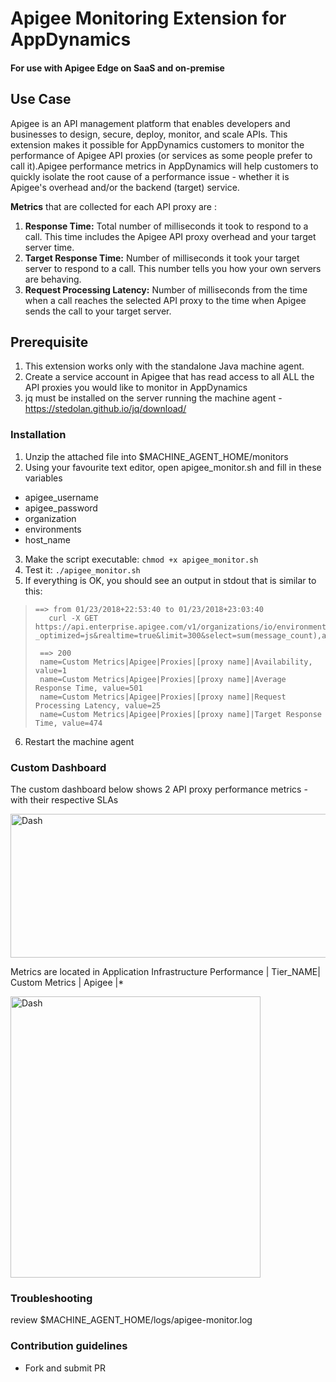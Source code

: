 # Apigee Monitoring Extension for AppDynamics #
 #### For use with Apigee Edge on SaaS and on-premise ####
 
## Use Case ###

Apigee is an API management platform that enables developers and businesses to design, secure, deploy, monitor, and scale APIs. This extension makes it possible for AppDynamics customers to monitor the performance of Apigee API proxies (or services as some people prefer to call it).Apigee performance metrics in AppDynamics will help customers to quickly isolate the root cause of a performance issue - whether it is Apigee's overhead and/or the backend (target) service.  

**Metrics** that are collected for each API proxy are : 

1. **Response Time:**  Total number of milliseconds it took to respond to a call. This time includes the Apigee API proxy overhead and your target server time.
2. **Target Response Time:**  Number of milliseconds it took your target server to respond to a call. This number tells you how your own servers are behaving.
3. **Request Processing Latency:** Number of milliseconds from the time when a call reaches the selected API proxy to the time when Apigee sends the call to your target server.

## Prerequisite ###
1. This extension works only with the standalone Java machine agent. 
2. Create a service account in Apigee that has read access to all ALL the API proxies you would like to monitor in AppDynamics 
3. jq must be installed on the server running the machine agent - https://stedolan.github.io/jq/download/ 

### Installation ###
1. Unzip the attached file into $MACHINE_AGENT_HOME/monitors 
2. Using your favourite text editor, open apigee_monitor.sh and fill in these variables
* apigee_username
* apigee_password 
* organization
* environments
* host_name
3. Make the script executable:  `chmod +x apigee_monitor.sh` 
4. Test it: `./apigee_monitor.sh`
5. If everything is OK, you should see an output in stdout that is similar to this: 
   
>     ==> from 01/23/2018+22:53:40 to 01/23/2018+23:03:40 
>        curl -X GET   https://api.enterprise.apigee.com/v1/organizations/io/environments/test/stats/apiproxy?_optimized=js&realtime=true&limit=300&select=sum(message_count),avg(total_response_time),avg(target_response_time),avg(request_processing_latency),sum(is_error)&sort=DESC&sortby=sum(message_count),avg(total_response_time),sum(is_error)&timeRange=01/23/2018+22:53:40~01/23/2018+23:03:40&timeUnit=minute&tsAscending=true
> 
>      ==> 200
>      name=Custom Metrics|Apigee|Proxies|[proxy name]|Availability, value=1
>      name=Custom Metrics|Apigee|Proxies|[proxy name]|Average Response Time, value=501
>      name=Custom Metrics|Apigee|Proxies|[proxy name]|Request Processing Latency, value=25
>      name=Custom Metrics|Apigee|Proxies|[proxy name]|Target Response Time, value=474

6. Restart the machine agent 

###  Custom Dashboard ###
The custom dashboard below shows 2 API proxy performance metrics - with their respective SLAs 

<img src="https://user-images.githubusercontent.com/2548160/35309120-a9c619bc-00a2-11e8-9713-64d6e9e05381.png" alt="Dash" height="230" width="850"/>

Metrics are located in Application Infrastructure Performance | Tier_NAME| Custom Metrics | Apigee |* 

<img src="https://user-images.githubusercontent.com/2548160/35309333-d0f9fd54-00a3-11e8-8602-27231a0b8d4e.png" alt="Dash" height="450" width="400"/>


### Troubleshooting ###

review $MACHINE_AGENT_HOME/logs/apigee-monitor.log 

### Contribution guidelines ###

* Fork and submit PR 


